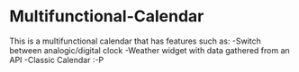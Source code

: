 # Multifunctional-Calendar
This is a multifunctional calendar that has features such as: 
-Switch between analogic/digital clock
-Weather widget with data gathered from an API
-Classic Calendar :-P
